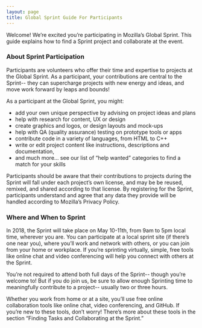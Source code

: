```yaml
---
layout: page
title: Global Sprint Guide For Participants
---
```


Welcome! We’re excited you’re participating in Mozilla’s Global Sprint. This guide explains how to find a Sprint project and collaborate at the event. 

### About Sprint Participation
Participants are volunteers who offer their time and expertise to projects at the Global Sprint. As a participant, your contributions are central to the Sprint-- they can supercharge projects with new energy and ideas, and move work forward by leaps and bounds!

As a participant at the Global Sprint, you might:  

* add your own unique perspective by advising on project ideas and plans 
* help with research for content, UX or design 
* create graphics and logos, or design layouts and mock-ups
* help with QA (quality assurance) testing on prototype tools or apps
* contribute code in a variety of languages, from HTML to C++
* write or edit project content like instructions, descriptions and documentation, 
* and much more… see our list of “help wanted” categories to find a match for your skills

Participants should be aware that their contributions to projects during the Sprint will fall under each project’s own license, and may be be reused, remixed, and shared according to that license. By registering for the Sprint, participants understand and agree that any data they provide will be handled according to Mozilla’s Privacy Policy.  

### Where and When to Sprint 
In 2018, the Sprint will take place on May 10-11th, from 9am to 5pm local time, wherever you are.  You can participate at a local sprint site (if there’s one near you), where you’ll work and network with others, or you can join from your home or workplace.  If you’re sprinting virtually, simple, free tools like online chat and video conferencing will help you connect with others at the Sprint. 

You’re not required to attend both full days of the Sprint-- though you’re welcome to!  But if you do join us, be sure to allow enough Sprinting time to meaningfully contribute to a project-- usually two or three hours.

Whether you work from home or at a site, you’ll use free online collaboration tools like online chat, video conferencing, and GitHub. If you’re new to these tools, don’t worry! There’s more about these tools in the section “Finding Tasks and Collaborating at the Sprint.”





